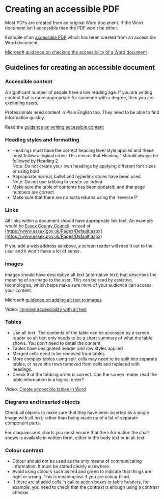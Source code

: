 # Creating an accessible PDF

Most PDFs are created from an original Word document. If the Word document isn't accessible then the PDF won't be either.

Example of an [accessible PDF](/public/images/accessible-pdf.pdf "accessible-pdf.pdf") which has been created from an accessible Word document.

[Microsoft guidance on checking the accessibility of a Word document](https://support.office.com/en-us/article/make-your-word-documents-accessible-to-people-with-disabilities-d9bf3683-87ac-47ea-b91a-78dcacb3c66d)

## Guidelines for creating an accessible document

### Accessible content

A significant number of people have a low reading age. If you are writing content that is more appropriate for someone with a degree, then you are excluding users.

Professionals need content in Plain English too. They need to be able to find information quickly.

Read the [guidance on writing accessible content](designing-content)

### Heading styles and formatting

*   Headings must have the correct heading level style applied and these must follow a logical order. This means that Heading 1 should always be followed by Heading 2  
    Note: Do not create your own headings by applying different font sizes or using bold
*   Appropriate normal, bullet and hyperlink styles have been used.  
    Note: Do not use tabbing to create an indent
*   Make sure the table of contents has been updated, and that page numbers are correct
*   Make sure that there are no extra returns using the 'reverse P'

### Links

All links within a document should have appropriate link text. An example would be [Essex County Council](https://www.essex.gov.uk/Pages/Default.aspx) instead of [https://www.essex.gov.uk/Pages/Default.aspx](https://www.essex.gov.uk/Pages/Default.aspx)

If you add a web address as above, a screen reader will read it out to the user and it won't make a lot of sense.

### Images

Images should have descriptive alt text (alternative text) that describes the meaning of an image to the user. This can be read by assistive technologies, which helps make sure more of your audience can access your content.

Microsoft [guidance on adding alt text to images](https://support.office.com/en-us/article/add-alternative-text-to-a-shape-picture-chart-smartart-graphic-or-other-object-44989b2a-903c-4d9a-b742-6a75b451c669)

Video: [Improve accessibility with alt text](https://support.office.com/en-gb/article/video-improve-accessibility-with-alt-text-9c57ee44-bb48-40e3-aad4-7647fc1dba51)

### Tables

*   Use alt text. The contents of the table can be accessed by a screen reader so alt text only needs to be a short summary of what the table shows. You don't need to detail the content
*   Tables have designated header and row styles applied
*   Merged cells need to be removed from tables
*   More complex tables using split cells may need to be split into separate tables, or have title rows removed from cells and replaced with headings.
*   Check that the tabbing order is correct. Can the screen reader read the table information in a logical order?

Video: [Create accessible tables in Word](https://support.office.com/en-ie/article/video-create-accessible-tables-in-word-cb464015-59dc-46a0-ac01-6217c62210e5)

### Diagrams and inserted objects

Check all objects to make sure that they have been inserted as a single image with alt text, rather than being made up of a lot of separate component parts.

For diagrams and charts you must ensure that the information the chart shows is available in written form, either in the body text or in alt text.

### Colour contrast

*   Colour should not be used as the only means of communicating information. It must be stated clearly elsewhere.
*   Avoid using colours such as red and green to indicate that things are right or wrong. This is meaningless if you are colour blind.
*   If there are shaded cells in call to action boxes or table headers, for example, you need to check that the contrast is enough using a contrast checker